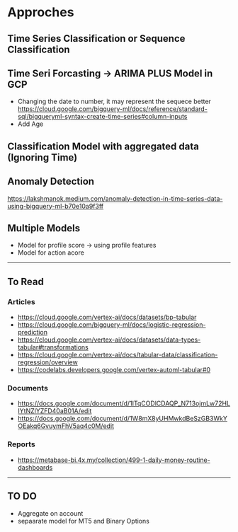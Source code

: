# Approches
## Time Series Classification or Sequence Classification
## Time Seri Forcasting -> ARIMA PLUS Model in GCP
- Changing the date to number, it may represent the sequece better
https://cloud.google.com/bigquery-ml/docs/reference/standard-sql/bigqueryml-syntax-create-time-series#column-inputs
- Add Age
## Classification Model with aggregated data (Ignoring Time)
## Anomaly Detection
https://lakshmanok.medium.com/anomaly-detection-in-time-series-data-using-bigquery-ml-b70e10a9f3ff

## Multiple Models
- Model for profile score -> using profile features
- Model for action acore 


------------------------------
## To Read
### Articles
- https://cloud.google.com/vertex-ai/docs/datasets/bp-tabular
- https://cloud.google.com/bigquery-ml/docs/logistic-regression-prediction
- https://cloud.google.com/vertex-ai/docs/datasets/data-types-tabular#transformations
- https://cloud.google.com/vertex-ai/docs/tabular-data/classification-regression/overview
- https://codelabs.developers.google.com/vertex-automl-tabular#0

### Documents
- https://docs.google.com/document/d/1ITqCODlCDAQP_N713ojmLw72HLIYtNZlYZFD40aB01A/edit
- https://docs.google.com/document/d/1W8mX8yUHMwkdBeSzGB3WkYOEakq6GvuymFhV5aq4c0M/edit

### Reports
- https://metabase-bi.4x.my/collection/499-1-daily-money-routine-dashboards

--------------
## TO DO
- Aggregate on account
- sepaarate model for MT5 and Binary Options
